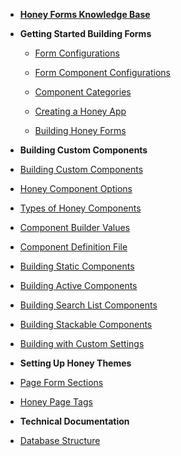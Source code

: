<!-- docs/_sidebar.md -->
* [**Honey Forms Knowledge Base**](/)

 * **Getting Started Building Forms**

   * [Form Configurations](./Form-Configurations-094dd726-34b6-46a0-aedb-1f7f4fb8fd43.md)

   * [Form Component Configurations](./Form-Component-Configurations-f0f20067-5869-49e6-ab42-c3744a9cf0de.md)

   * [Component Categories](./Component-Categories-227ee7d2-0d7d-4390-9152-f0556171f3d9.md)

   * [Creating a Honey App](./Creating-a-Honey-App-9c22125e-bc7d-4872-bf72-f3a279775279.md)

   * [Building Honey Forms](./Building-Honey-Forms-16912ea4-4245-4eb4-bb00-be90b8c622a4.md)



 * **Building Custom Components**

  * [Building Custom Components](./Building-Custom-Components-171b18f6-6bf5-4254-b677-9c93efc2f3c7.md)

  * [Honey Component Options](./Honey-Component-Options-e0a12980-0fa9-4aca-a3ec-8cfafd2dd13c.md)

  * [Types of Honey Components](./Types-of-Honey-Components-1d1e380e-45bb-4ff6-8b17-565ca5f7854c.md)

  * [Component Builder Values](./Component-Builder-Values-888b2919-9538-41e1-b470-f1f72885a7ab.md)

  * [Component Definition File](./Component-Definition-File-7cd2a959-dc25-4774-89e0-5ba5addc9abf.md)

  * [Building Static Components](./Building-Static-Components-bc23f810-8c79-4ffb-ab64-3f760fd72974.md)

  * [Building Active Components](./Building-Active-Components-941cf6d7-a78b-4f95-b7ea-d7eb1f862607.md)

  * [Building Search List Components](./Building-Search-List-Components-03013c46-085a-4bdf-9e87-cfe18e7b15ef.md)

  * [Building Stackable Components](./Building-Stackable-Components-2b978058-1766-48a7-9c3d-919cd6e1f909.md)

  * [Building with Custom Settings](./Building-with-Custom-Settings-d92dc827-9c1f-459c-84cc-afbd8d6341c2.md)

 * **Setting Up Honey Themes**

  * [Page Form Sections](./Page-Form-Sections-0354d909-f0d7-4f92-80a0-418397eb2539.md)

  * [Honey Page Tags](./Honey-Page-Tags-72ba3869-4e64-4326-abe9-71bac1e98b58.md)

 * **Technical Documentation**

  * [Database Structure](./Database-Structure-2b854564-4e2b-42f2-bf42-351c254a5c0c.md)